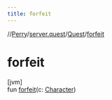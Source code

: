 ```yaml
---
title: forfeit
---
```

//[Perry](../../../index.html)/[server.quest](../index.html)/[Quest](index.html)/[forfeit](forfeit.html)



# forfeit



[jvm]\
fun [forfeit](forfeit.html)(c: [Character](../../client/-character/index.html))





